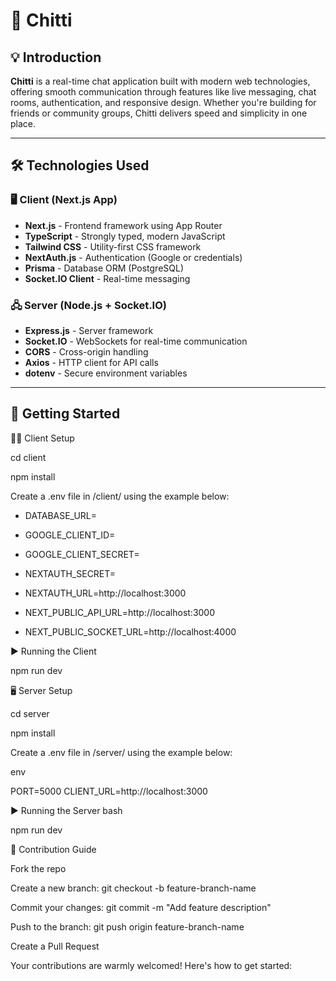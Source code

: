 # 💬 Chitti

## 💡 Introduction

**Chitti** is a real-time chat application built with modern web technologies, offering smooth communication through features like live messaging, chat rooms, authentication, and responsive design. Whether you're building for friends or community groups, Chitti delivers speed and simplicity in one place.

---

## 🛠️ Technologies Used

### 🖥️ Client (Next.js App)

- **Next.js** - Frontend framework using App Router
- **TypeScript** - Strongly typed, modern JavaScript
- **Tailwind CSS** - Utility-first CSS framework
- **NextAuth.js** - Authentication (Google or credentials)
- **Prisma** - Database ORM (PostgreSQL)
- **Socket.IO Client** - Real-time messaging

### 🖧 Server (Node.js + Socket.IO)

- **Express.js** - Server framework
- **Socket.IO** - WebSockets for real-time communication
- **CORS** - Cross-origin handling
- **Axios** - HTTP client for API calls
- **dotenv** - Secure environment variables

---

## 🚀 Getting Started

🧑‍💻 Client Setup

cd client

npm install

Create a .env file in /client/ using the example below:

- DATABASE_URL=

- GOOGLE_CLIENT_ID=

- GOOGLE_CLIENT_SECRET=

- NEXTAUTH_SECRET=

- NEXTAUTH_URL=http://localhost:3000

- NEXT_PUBLIC_API_URL=http://localhost:3000

- NEXT_PUBLIC_SOCKET_URL=http://localhost:4000

▶️ Running the Client

npm run dev

🖥️ Server Setup

cd server

npm install

Create a .env file in /server/ using the example below:

env

PORT=5000
CLIENT_URL=http://localhost:3000

▶️ Running the Server
bash

npm run dev

🤝 Contribution Guide

Fork the repo

Create a new branch:
git checkout -b feature-branch-name

Commit your changes:
git commit -m "Add feature description"

Push to the branch:
git push origin feature-branch-name

Create a Pull Request

Your contributions are warmly welcomed! Here's how to get started:
